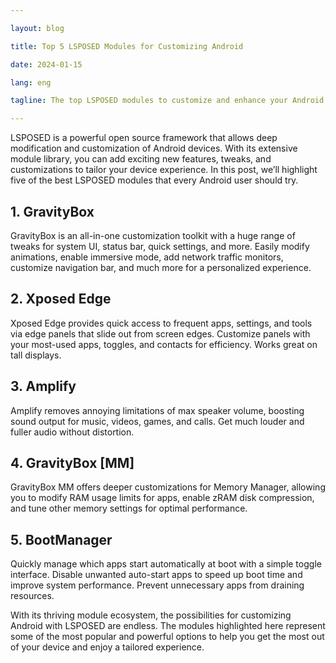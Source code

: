 ```yaml
---

layout: blog  

title: Top 5 LSPOSED Modules for Customizing Android

date: 2024-01-15

lang: eng

tagline: The top LSPOSED modules to customize and enhance your Android experience

---
```


LSPOSED is a powerful open source framework that allows deep modification and customization of Android devices. With its extensive module library, you can add exciting new features, tweaks, and customizations to tailor your device experience. In this post, we’ll highlight five of the best LSPOSED modules that every Android user should try.

## 1. GravityBox 

GravityBox is an all-in-one customization toolkit with a huge range of tweaks for system UI, status bar, quick settings, and more. Easily modify animations, enable immersive mode, add network traffic monitors, customize navigation bar, and much more for a personalized experience.

## 2. Xposed Edge 

Xposed Edge provides quick access to frequent apps, settings, and tools via edge panels that slide out from screen edges. Customize panels with your most-used apps, toggles, and contacts for efficiency. Works great on tall displays.

## 3. Amplify 

Amplify removes annoying limitations of max speaker volume, boosting sound output for music, videos, games, and calls. Get much louder and fuller audio without distortion.

## 4. GravityBox [MM] 

GravityBox MM offers deeper customizations for Memory Manager, allowing you to modify RAM usage limits for apps, enable zRAM disk compression, and tune other memory settings for optimal performance.

## 5. BootManager

Quickly manage which apps start automatically at boot with a simple toggle interface. Disable unwanted auto-start apps to speed up boot time and improve system performance. Prevent unnecessary apps from draining resources.

With its thriving module ecosystem, the possibilities for customizing Android with LSPOSED are endless. The modules highlighted here represent some of the most popular and powerful options to help you get the most out of your device and enjoy a tailored experience.
